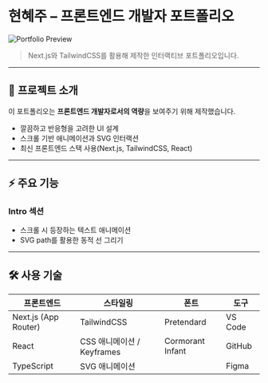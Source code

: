 # 현혜주 – 프론트엔드 개발자 포트폴리오

![Portfolio Preview](./screenshot.png) <!-- 실제 스크린샷 이미지 파일 경로로 변경 예정 -->

> Next.js와 TailwindCSS를 활용해 제작한 인터랙티브 포트폴리오입니다.

---

## 🖤 프로젝트 소개

이 포트폴리오는 **프론트엔드 개발자로서의 역량**을 보여주기 위해 제작했습니다.

- 깔끔하고 반응형을 고려한 UI 설계
- 스크롤 기반 애니메이션과 SVG 인터랙션
- 최신 프론트엔드 스택 사용(Next.js, TailwindCSS, React)

---

## ⚡ 주요 기능

### Intro 섹션

- 스크롤 시 등장하는 텍스트 애니메이션
- SVG path를 활용한 동적 선 그리기

---

## 🛠 사용 기술

| 프론트엔드           | 스타일링                   | 폰트             | 도구    |
| -------------------- | -------------------------- | ---------------- | ------- |
| Next.js (App Router) | TailwindCSS                | Pretendard       | VS Code |
| React                | CSS 애니메이션 / Keyframes | Cormorant Infant | GitHub  |
| TypeScript           | SVG 애니메이션             |                  | Figma   |
